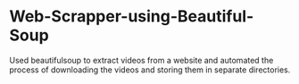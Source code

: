 # Web-Scrapper-using-Beautiful-Soup
Used beautifulsoup to extract videos from a website and automated the process of downloading the videos and storing them in separate directories.
